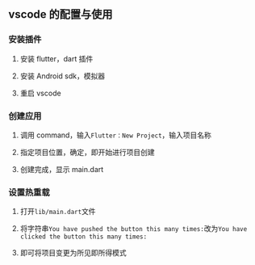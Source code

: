 ## vscode 的配置与使用

### 安装插件

1. 安装 flutter，dart 插件

2. 安装 Android sdk，模拟器

3. 重启 vscode

### 创建应用

1. 调用 command，输入`Flutter：New Project`，输入项目名称

2. 指定项目位置，确定，即开始进行项目创建

3. 创建完成，显示 main.dart

### 设置热重载

1. 打开`lib/main.dart`文件

2. 将字符串`You have pushed the button this many times:`改为`You have clicked the button this many times:`

3. 即可将项目变更为所见即所得模式

